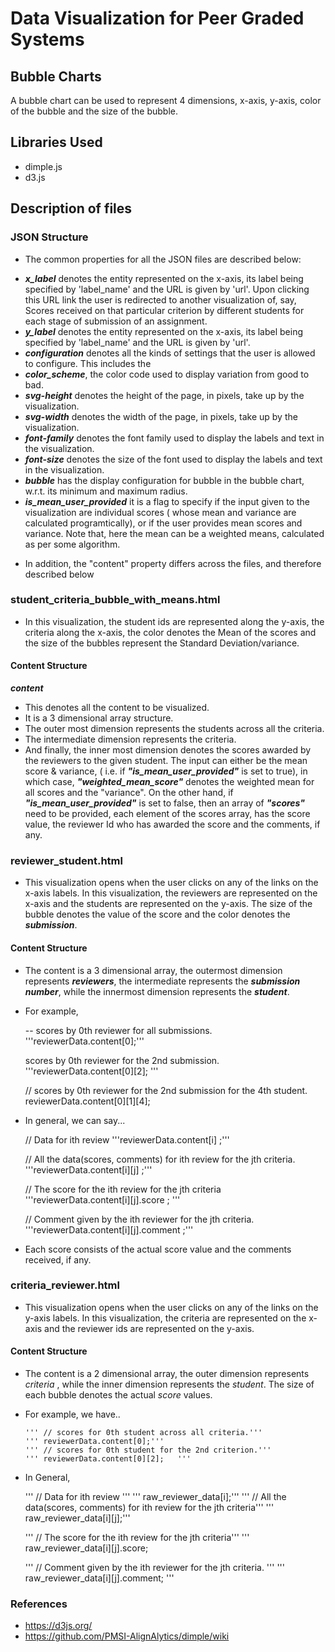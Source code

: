# Data Visualization for Peer Graded Systems

## Bubble Charts
A bubble chart can be used to represent 4 dimensions, x-axis, y-axis, color of the bubble and the size of the bubble.

## Libraries Used
* dimple.js
* d3.js
## Description of files

### JSON Structure

- The common properties for all the JSON files are described below:

 * <b><em>x_label</em></b> denotes the entity represented on the x-axis, its label being specified by 'label_name' and the URL is given by 'url'. Upon clicking this URL link the user is redirected to another visualization of, say, Scores received on that particular criterion by different students for each stage of submission of an assignment.   
  * <b><em>y_label</em></b> denotes the entity represented on the x-axis, its label being specified by 'label_name' and the URL is given by 'url'.
  * <b><em>configuration</em></b> denotes all the kinds of settings that the user is allowed to configure. This includes the 
  * <b><em>color_scheme</em></b>, the color code used to display variation from good to bad.
  * <b><em>svg-height</em></b> denotes the height of the page, in pixels, take up by the visualization.
  * <b><em>svg-width</em></b> denotes the width of the page, in pixels, take up by the visualization.
  * <b><em>font-family</em></b> denotes the font family used to display the labels and text in the visualization.
  * <b><em>font-size</em></b> denotes the size of the font used to display the labels and text in the visualization.
  * <b><em>bubble</em></b> has the display configuration for bubble in the bubble chart, w.r.t. its minimum and maximum radius.
  * <b><em>is_mean_user_provided</em></b> it is a flag to specify if the input given to the visualization are individual scores ( whose mean and variance are calculated programtically), or if the user provides mean scores and variance. Note that, here the mean can be a weighted means, calculated as per some algorithm.

- In addition, the "content" property differs across the files, and therefore described below

### student_criteria_bubble_with_means.html 
-  In this visualization, the student ids are represented along the y-axis, the criteria along the x-axis, the color denotes the Mean of the scores and the size of the bubbles represent the Standard Deviation/variance. 

#### Content Structure
 
  <b><em>content</em></b>
  - This denotes all the content to be visualized.
  - It is a 3 dimensional array structure.
  - The outer most dimension represents the students across all the criteria.
  - The intermediate dimension represents the criteria. 
  - And finally, the inner most dimension denotes the scores awarded by the reviewers to the given student. The input can either be the mean score & variance, ( i.e. if <b><em>"is_mean_user_provided"</em></b> is set to true), in which case, <em><b>"weighted_mean_score"</b></em> denotes the weighted mean for all scores and the "variance". On the other hand, if <b><em>"is_mean_user_provided"</em></b> is set to false, then an array of <b><em>"scores"</em></b> need to be provided, each element of the scores array, has the score value, the reviewer Id who has awarded the score and the comments, if any.
    

### reviewer_student.html
- This visualization opens when the user clicks on any of the links on the x-axis labels. In this visualization, the reviewers are represented on the x-axis and the students are represented on the y-axis. The size of the bubble denotes the value of the score and the color denotes the <b><em>submission</em></b>.

#### Content Structure
- The content is a 3 dimensional array, the outermost dimension represents <b><em>reviewers</em></b>, the intermediate represents the <b><em>submission number</em></b>,  while the innermost dimension represents the <b><em>student</em></b>. 

- For example,

     -- scores by 0th reviewer for all submissions.
     '''reviewerData.content[0];'''
   
     scores by 0th reviewer for the 2nd submission.
     '''reviewerData.content[0][2]; '''
     
     // scores by 0th reviewer for the 2nd submission for the 4th student.
     reviewerData.content[0][1][4];
     
- In general, we can say...

    // Data for ith review
     '''reviewerData.content[i] ;'''
      
    // All the data(scores, comments) for ith review for the jth criteria.
     '''reviewerData.content[i][j] ;'''
       
    // The score for the ith review for the jth criteria
     '''reviewerData.content[i][j].score ; '''
       
    // Comment given by the ith reviewer for the jth criteria.
     '''reviewerData.content[i][j].comment ;'''

- Each score consists of the actual score value and the comments received, if any.


### criteria_reviewer.html
- This visualization opens when the user clicks on any of the links on the y-axis labels. In this visualization, the criteria are represented on the x-axis and the reviewer ids are represented on the y-axis. 

#### Content Structure
 - The content is a 2 dimensional array, the outer dimension represents <em>criteria</em> , while the inner dimension represents the <em>student</em>. The size of each bubble denotes the actual <em>score</em> values.
    
 - For example, we have..
 
       ''' // scores for 0th student across all criteria.'''
       ''' reviewerData.content[0];'''
       ''' // scores for 0th student for the 2nd criterion.'''
       ''' reviewerData.content[0][2];   '''
 
 - In General,

    ''' // Data for ith review '''
    ''' raw_reviewer_data[i];'''
    ''' // All the data(scores, comments) for ith review for the jth criteria'''
    ''' raw_reviewer_data[i][j];'''
       
    ''' // The score for the ith review for the jth criteria'''
    ''' raw_reviewer_data[i][j].score;
       
    ''' // Comment given by the ith reviewer for the jth criteria. '''
    ''' raw_reviewer_data[i][j].comment; '''
  
### References 
* https://d3js.org/
* https://github.com/PMSI-AlignAlytics/dimple/wiki
